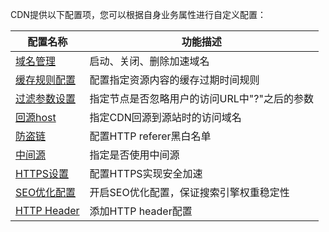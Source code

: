 CDN提供以下配置项，您可以根据自身业务属性进行自定义配置：

| 配置名称                                     | 功能描述                      |
| ---------------------------------------- | ------------------------- |
| [域名管理](https://www.qcloud.com/doc/product/228/3173) | 启动、关闭、删除加速域名              |
| [缓存规则配置](https://www.qcloud.com/doc/product/228/3175) | 配置指定资源内容的缓存过期时间规则         |
| [过滤参数设置](https://www.qcloud.com/doc/product/228/3177) | 指定节点是否忽略用户的访问URL中"?"之后的参数 |
| [回源host](https://www.qcloud.com/doc/product/228/3176) | 指定CDN回源到源站时的访问域名          |
| [防盗链](https://www.qcloud.com/doc/product/228/3179) | 配置HTTP referer黑白名单        |
| [中间源](https://www.qcloud.com/doc/product/228/3178) | 指定是否使用中间源                 |
| [HTTPS设置](https://www.qcloud.com/doc/product/228/3793) | 配置HTTPS实现安全加速             |
| [SEO优化配置](https://www.qcloud.com/doc/product/228/5092) | 开启SEO优化配置，保证搜索引擎权重稳定性     |
| [HTTP Header](https://www.qcloud.com/doc/product/228/5243) | 添加HTTP header配置           |

